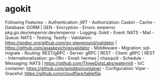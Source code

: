 # agokit
Following Features:
    - Authentication: jWT
    - Authorization: Casbin
    - Cache
    - Database: GORM | GEN
    - Encryption
    - Errors: emperror pkg.go.dev/emperror.dev/emperror
    - Logging: Gokit
    - Event: NATS
    - Mail
    - Queue: NATS
    - Testing: Testify
    - Validation: https://godoc.org/github.com/go-playground/validator | https://github.com/asaskevich/govalidator
    - Middleware
    - Migration: sql-migrate
    - Routing: REST/gRPC
    - Server: gRPC | REST
    - Client: gRPC | REST
    - Internationalization: go-i18n
    - Email: hermes | chasquid
    - Schedule
    - Messaging: NATS | https://github.com/ThreeDotsLabs/watermill
    - IoC container: https://github.com/golobby/container
    - Configuration: Viper
    - Graceful: https://github.com/cloudflare/tableflip


